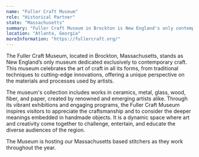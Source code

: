```yaml
---
name: "Fuller Craft Museum"
role: "Historical Partner"
state: "Massachusetts"
summary: "Fuller Craft Museum in Brockton is New England's only contemporary craft museum, showcasing diverse handmade works."
location: "Atlanta, Georgia"
moreInformation: "https://fullercraft.org/"
---
```


The Fuller Craft Museum, located in Brockton, Massachusetts, stands as
New England’s only museum dedicated exclusively to contemporary craft.
This museum celebrates the art of craft in all its forms, from
traditional techniques to cutting-edge innovations, offering a unique
perspective on the materials and processes used by artists.

The
museum's collection includes works in ceramics, metal, glass, wood,
fiber, and paper, created by renowned and emerging artists alike.
Through its vibrant exhibitions and engaging programs, the Fuller Craft
Museum inspires visitors to appreciate the craftsmanship and to
consider the deeper meanings embedded in handmade objects. It is a
dynamic space where art and creativity come together to challenge,
entertain, and educate the diverse audiences of the region.

The Museum
is hosting our Massachusetts based stitchers as they work throughout
the year.
